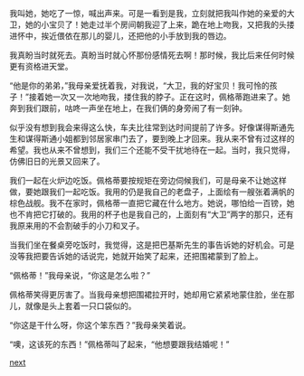 
我叫她，她吃了一惊，喊出声来。可是一看到是我，立刻就把我叫作她的亲爱的大卫，她的小宝贝了！她走过半个房间朝我迎了上来，跪在地上吻我，又把我的头搂进怀中，挨近偎依在那儿的婴儿，还把他的小手放到我的唇边。

我真盼当时就死去。真盼当时就心怀那份感情死去啊！那时候，我比后来任何时候更有资格进天堂。

“他是你的弟弟，”我母亲爱抚着我，对我说，“大卫，我的好宝贝！我可怜的孩子！”接着她一次又一次地吻我，搂住我的脖子。正在这时，佩格蒂跑进来了。她奔到我们跟前，咕咚一声坐在地上，在我们俩的身旁闹了有一刻钟。

似乎没有想到我会来得这么快，车夫比往常到达时间提前了许多。好像谋得斯通先生和谋得斯通小姐都到邻居家串门去了，要到晚上才回来。我从来不曾有过这样的希望。我也从来不曾想到，我们三个还能不受干扰地待在一起。当时，我只觉得，仿佛旧日的光景又回来了。

我们一起在火炉边吃饭。佩格蒂要按规矩在旁边伺候我们，可是母亲不让她这样做，要她跟我们一起吃饭。我用的仍是我自己的老盘子，上面绘有一艘张着满帆的棕色战舰。我不在家时，佩格蒂一直把它藏在什么地方。她说，哪怕给一百镑，她也不肯把它打破的。我用的杯子也是我自己的，上面刻有“大卫”两字的那只，还有我原来用的不会割破手的小刀和叉子。

当我们坐在餐桌旁吃饭时，我觉得，这是把巴基斯先生的事告诉她的好机会。可是没等我把要告诉她的话说完，她就开始笑了起来，还把围裙蒙到了脸上。

“佩格蒂！”我母亲说，“你这是怎么啦？”

佩格蒂笑得更厉害了。当我母亲想把围裙拉开时，她却用它紧紧地蒙住脸，坐在那儿，就像是头上套着一只口袋似的。

“你这是干什么呀，你这个笨东西？”我母亲笑着说。

“噢，这该死的东西！”佩格蒂叫了起来，“他想要跟我结婚呢！”

[next](page110.md)